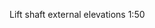 <span class="transform-to-uppercase">Lift shaft external elevations <span class="highlight-red">1:50</span></span>